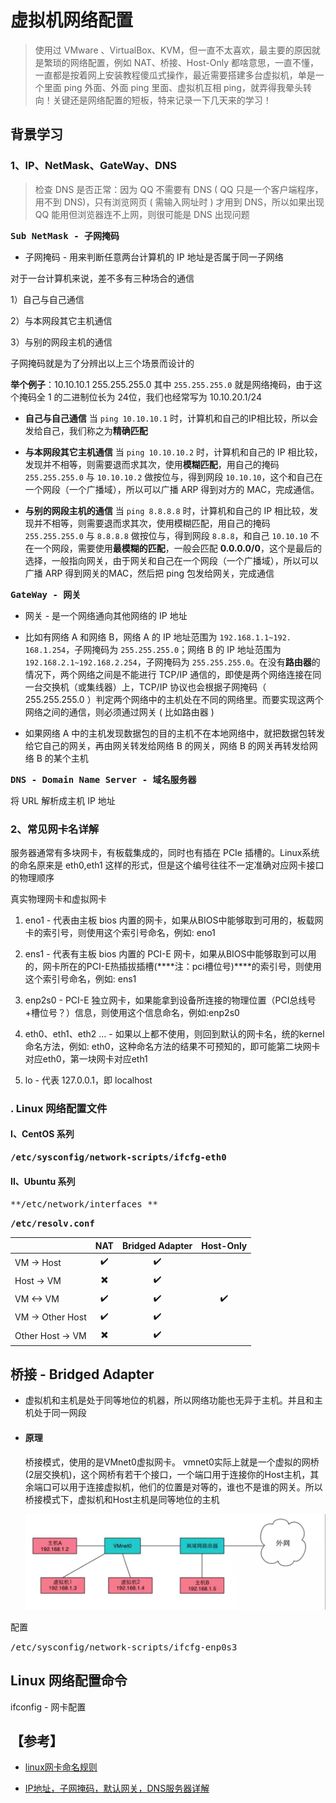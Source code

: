 # 虚拟机网络配置

> 使用过 VMware 、VirtualBox、KVM，但一直不太喜欢，最主要的原因就是繁琐的网络配置，例如 NAT、桥接、Host-Only 都啥意思，一直不懂，一直都是按着网上安装教程傻瓜式操作，最近需要搭建多台虚拟机，单是一个里面 ping 外面、外面 ping 里面、虚拟机互相 ping，就弄得我晕头转向！关键还是网络配置的短板，特来记录一下几天来的学习！

## 背景学习

### 1、IP、NetMask、GateWay、DNS

> 检查 DNS 是否正常：因为 QQ 不需要有 DNS ( QQ 只是一个客户端程序，用不到 DNS)，只有浏览网页 ( 需输入网址时 ) 才用到 DNS，所以如果出现 QQ 能用但浏览器连不上网，则很可能是 DNS 出现问题

<kbd>**Sub NetMask - 子网掩码**</kbd>

* 子网掩码 - 用来判断任意两台计算机的 IP 地址是否属于同一子网络

对于一台计算机来说，差不多有三种场合的通信

1）自己与自己通信

2）与本网段其它主机通信

3）与别的网段主机的通信

子网掩码就是为了分辨出以上三个场景而设计的

**举个例子**：10.10.10.1  255.255.255.0
其中 `255.255.255.0` 就是网络掩码，由于这个掩码全 1 的二进制位长为 24位，我们也经常写为 10.10.20.1/24

* **自己与自己通信**
  当 `ping 10.10.10.1` 时，计算机和自己的IP相比较，所以会发给自己，我们称之为**精确匹配**

* **与本网段其它主机通信**
  当 `ping 10.10.10.2` 时，计算机和自己的 IP 相比较，发现并不相等，则需要退而求其次，使用**模糊匹配**，用自己的掩码 `255.255.255.0` 与 `10.10.10.2` 做按位与，得到网段 `10.10.10`，这个和自己在一个网段（一个广播域），所以可以广播 ARP 得到对方的 MAC，完成通信。

* **与别的网段主机的通信**
  当 `ping 8.8.8.8` 时，计算机和自己的 IP 相比较，发现并不相等，则需要退而求其次，使用模糊匹配，用自己的掩码 `255.255.255.0` 与 `8.8.8.8` 做按位与，得到网段 `8.8.8`，和自己 `10.10.10` 不在一个网段，需要使用**最模糊的匹配**，一般会匹配 **0.0.0.0/0**，这个是最后的选择，一般指向网关，由于网关和自己在一个网段（一个广播域），所以可以广播 ARP 得到网关的MAC，然后把 ping 包发给网关，完成通信

<kbd>**GateWay - 网关**</kbd>

* 网关 - 是一个网络通向其他网络的 IP 地址

* 比如有网络 A 和网络 B，网络 A 的 IP 地址范围为 `192.168.1.1~192. 168.1.254`，子网掩码为 `255.255.255.0`；网络 B 的 IP 地址范围为 `192.168.2.1~192.168.2.254`，子网掩码为 `255.255.255.0`。在没有**路由器**的情况下，两个网络之间是不能进行 TCP/IP 通信的，即使是两个网络连接在同一台交换机（或集线器）上，TCP/IP 协议也会根据子网掩码（ 255.255.255.0 ）判定两个网络中的主机处在不同的网络里。而要实现这两个网络之间的通信，则必须通过网关 ( 比如路由器 )
* 如果网络 A 中的主机发现数据包的目的主机不在本地网络中，就把数据包转发给它自己的网关，再由网关转发给网络 B 的网关，网络 B 的网关再转发给网络 B 的某个主机

<kbd>**DNS - Domain Name Server - 域名服务器**</kbd>

将 URL 解析成主机 IP 地址



### 2、常见网卡名详解



服务器通常有多块网卡，有板载集成的，同时也有插在 PCIe 插槽的。Linux系统的命名原来是 eth0,eth1 这样的形式，但是这个编号往往不一定准确对应网卡接口的物理顺序

真实物理网卡和虚拟网卡

1. eno1 - 代表由主板 bios 内置的网卡，如果从BIOS中能够取到可用的，板载网卡的索引号，则使用这个索引号命名，例如: eno1

2. ens1 - 代表有主板 bios 内置的 PCI-E 网卡，如果从BIOS中能够取到可以用的，网卡所在的PCI-E热插拔插槽(***\*注：pci槽位号)\****的索引号，则使用这个索引号命名，例如: ens1
3. enp2s0 - PCI-E 独立网卡，如果能拿到设备所连接的物理位置（PCI总线号+槽位号？）信息，则使用这个信息命名，例如:enp2s0
4. eth0、eth1、eth2 ... - 如果以上都不使用，则回到默认的网卡名，统的kernel命名方法，例如: eth0，这种命名方法的结果不可预知的，即可能第二块网卡对应eth0，第一块网卡对应eth1
5. lo - 代表 127.0.0.1，即 localhost

### . Linux 网络配置文件

#### I、CentOS 系列

<kbd>**/etc/sysconfig/network-scripts/ifcfg-eth0**</kbd>



#### II、Ubuntu 系列

<kbd>**/etc/network/interfaces **</kbd>



<kbd>**/etc/resolv.conf**</kbd>





|                  |           NAT            |  Bridged Adapter   |     Host-Only      |
| ---------------- | :----------------------: | :----------------: | :----------------: |
| VM -> Host       |    :heavy_check_mark:    | :heavy_check_mark: |                    |
| Host -> VM       | :heavy_multiplication_x: | :heavy_check_mark: |                    |
| VM <-> VM        |    :heavy_check_mark:    | :heavy_check_mark: | :heavy_check_mark: |
| VM -> Other Host |    :heavy_check_mark:    | :heavy_check_mark: |                    |
| Other Host -> VM | :heavy_multiplication_x: | :heavy_check_mark: |                    |

## 桥接 - Bridged Adapter

* 虚拟机和主机是处于同等地位的机器，所以网络功能也无异于主机。并且和主机处于同一网段

* #### 原理

  桥接模式，使用的是VMnet0虚拟网卡。
   vmnet0实际上就是一个虚拟的网桥(2层交换机)，这个网桥有若干个接口，一个端口用于连接你的Host主机，其余端口可以用于连接虚拟机，他们的位置是对等的，谁也不是谁的网关。所以桥接模式下，虚拟机和Host主机是同等地位的主机

  ![012](./images/bridged.jpg)

配置

<kbd>/etc/sysconfig/network-scripts/ifcfg-enp0s3</kbd>



## Linux 网络配置命令

ifconfig - 网卡配置

## 【参考】

* [linux网卡命名规则](https://blog.csdn.net/hzj_001/article/details/81587824)

* [IP地址，子网掩码，默认网关，DNS服务器详解](https://www.cnblogs.com/JuneWang/p/3917697.html)